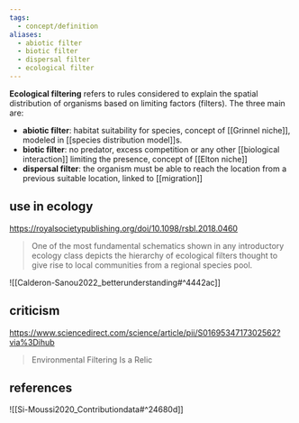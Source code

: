 ```yaml
---
tags:
  - concept/definition
aliases:
  - abiotic filter
  - biotic filter
  - dispersal filter
  - ecological filter
---
```

**Ecological filtering** refers to rules considered to explain the spatial distribution of organisms based on limiting factors (filters). The three main are:
- **abiotic filter**: habitat suitability for species, concept of [[Grinnel niche]], modeled in [[species distribution model]]s.
- **biotic filter**: no predator, excess competition or any other [[biological interaction]] limiting the presence, concept of [[Elton niche]]
- **dispersal filter**: the organism must be able to reach the location from a previous suitable location, linked to [[migration]]

## use in ecology
https://royalsocietypublishing.org/doi/10.1098/rsbl.2018.0460
>One of the most fundamental schematics shown in any introductory ecology class depicts the hierarchy of ecological filters thought to give rise to local communities from a regional species pool.

![[Calderon-Sanou2022_betterunderstanding#^4442ac]]
## criticism
https://www.sciencedirect.com/science/article/pii/S0169534717302562?via%3Dihub
>Environmental Filtering Is a Relic

## references
![[Si-Moussi2020_Contributiondata#^24680d]]